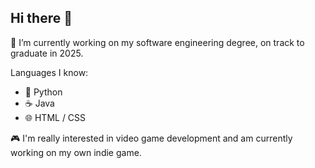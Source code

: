 ## Hi there 👋

<!--
**Kambyrlee/Kambyrlee** is a ✨ _special_ ✨ repository because its `README.md` (this file) appears on your GitHub profile.

Here are some ideas to get you started:

- 🔭 I’m currently working on ...
- 🌱 I’m currently learning ...
- 👯 I’m looking to collaborate on ...
- 🤔 I’m looking for help with ...
- 💬 Ask me about ...
- 📫 How to reach me: ...
- 😄 Pronouns: ...
- ⚡ Fun fact: ...
-->
🔭 I’m currently working on my software engineering degree, on track to graduate in 2025.

Languages I know:
- 🐍 Python
- ☕ Java
- 🌐 HTML / CSS

🎮 I'm really interested in video game development and am currently working on my own indie game.
